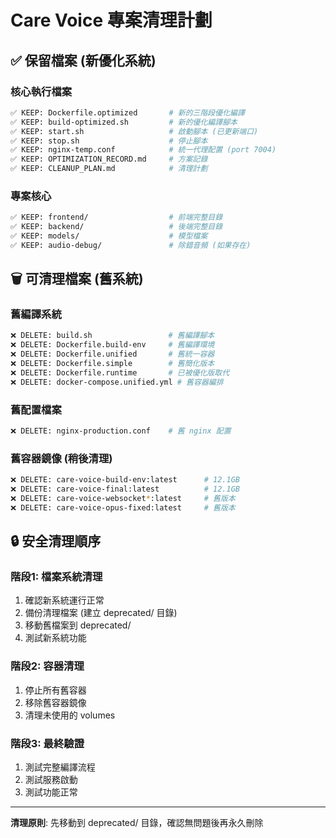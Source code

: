 # Care Voice 專案清理計劃

## ✅ **保留檔案 (新優化系統)**

### **核心執行檔案**
```bash
✅ KEEP: Dockerfile.optimized       # 新的三階段優化編譯
✅ KEEP: build-optimized.sh         # 新的優化編譯腳本
✅ KEEP: start.sh                   # 啟動腳本 (已更新端口)
✅ KEEP: stop.sh                    # 停止腳本
✅ KEEP: nginx-temp.conf            # 統一代理配置 (port 7004)
✅ KEEP: OPTIMIZATION_RECORD.md     # 方案記錄
✅ KEEP: CLEANUP_PLAN.md            # 清理計劃
```

### **專案核心**
```bash
✅ KEEP: frontend/                  # 前端完整目錄
✅ KEEP: backend/                   # 後端完整目錄
✅ KEEP: models/                    # 模型檔案
✅ KEEP: audio-debug/               # 除錯音頻 (如果存在)
```

## 🗑️ **可清理檔案 (舊系統)**

### **舊編譯系統**
```bash
❌ DELETE: build.sh                 # 舊編譯腳本
❌ DELETE: Dockerfile.build-env     # 舊編譯環境
❌ DELETE: Dockerfile.unified       # 舊統一容器
❌ DELETE: Dockerfile.simple        # 舊簡化版本
❌ DELETE: Dockerfile.runtime       # 已被優化版取代
❌ DELETE: docker-compose.unified.yml # 舊容器編排
```

### **舊配置檔案**
```bash
❌ DELETE: nginx-production.conf    # 舊 nginx 配置
```

### **舊容器鏡像** (稍後清理)
```bash
❌ DELETE: care-voice-build-env:latest      # 12.1GB
❌ DELETE: care-voice-final:latest          # 12.1GB
❌ DELETE: care-voice-websocket*:latest     # 舊版本
❌ DELETE: care-voice-opus-fixed:latest     # 舊版本
```

## 🔒 **安全清理順序**

### **階段1: 檔案系統清理**
1. 確認新系統運行正常
2. 備份清理檔案 (建立 deprecated/ 目錄)
3. 移動舊檔案到 deprecated/
4. 測試新系統功能

### **階段2: 容器清理**
1. 停止所有舊容器
2. 移除舊容器鏡像
3. 清理未使用的 volumes

### **階段3: 最終驗證**
1. 測試完整編譯流程
2. 測試服務啟動
3. 測試功能正常

---
**清理原則**: 先移動到 deprecated/ 目錄，確認無問題後再永久刪除